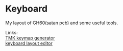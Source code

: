 # Keyboard
My layout of GH60(satan pcb) and some useful tools.   
 
Links:  
[TMK keymap generator](https://tkg.io/)   
[keyboard layout editor](http://www.keyboard-layout-editor.com/#/)
